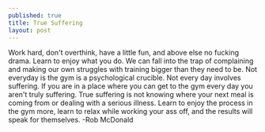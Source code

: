```yaml
---
published: true
title: True Suffering
layout: post
---
```

Work hard, don't overthink, have a little fun, and above else no fucking drama. Learn to enjoy what you do. We can fall into the trap of complaining and making our own struggles with training bigger than they need to be. Not everyday is the gym is a psychological crucible. Not every day involves suffering. If you are in a place where you can get to the gym every day you aren't truly suffering. True suffering is not knowing where your next meal is coming from or dealing with a serious illness. Learn to enjoy the process in the gym more, learn to relax while working your ass off, and the results will speak for themselves. -Rob McDonald 